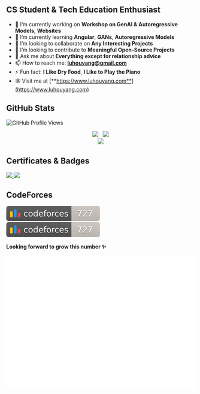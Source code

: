 ## CS Student & Tech Education Enthusiast

- 🔭 I’m currently working on **Workshop on GenAI & Autoregressive Models**, **Websites**
- 🌱 I’m currently learning **Angular**, **GANs**, **Autoregressive Models**
- 👯 I’m looking to collaborate on **Any Interesting Projects**
- 🤔 I’m looking to contribute to **Meaningful Open-Source Projects**
- 💬 Ask me about **Everything except for relationship advice**
- 📫 How to reach me: <a href="luhouyang@gmail.com"><b>luhouyang@gmail.com</b></a>
- ⚡ Fun fact: **I Like Dry Food**, **I Like to Play the Piano**
- 🕸️ Visit me at [**https://www.luhouyang.com**](https://www.luhouyang.com)

## GitHub Stats

![GitHub Profile Views](https://komarev.com/ghpvc/?username=luhouyang&color=00fff2)

<div align="center">
  <picture>
    <source
      srcset="https://github-readme-stats.vercel.app/api?username=luhouyang&show_icons=true&theme=dark&hide_rank=true"
      media="(prefers-color-scheme: dark), (prefers-color-scheme: no-preference)"
    />
    <source
      srcset="https://github-readme-stats.vercel.app/api?username=luhouyang&show_icons=true&hide_rank=true"
      media="(prefers-color-scheme: light)"
    />
    <img height=200 src="https://github-readme-stats.vercel.app/api?username=luhouyang&show_icons=true&hide_rank=true" />
  </picture>
  &nbsp;
  <picture>
    <source
      srcset="https://github-readme-stats.vercel.app/api/top-langs/?username=luhouyang&layout=donut&theme=dark"
      media="(prefers-color-scheme: dark), (prefers-color-scheme: no-preference)"
    />
    <source
      srcset="https://github-readme-stats.vercel.app/api/top-langs/?username=luhouyang&layout=donut"
      media="(prefers-color-scheme: light)"
    />
    <img height=200 src="https://github-readme-stats.vercel.app/api?username=luhouyang&show_icons=true" />
  </picture>
  <br />
  <picture>
    <source
      srcset="https://streak-stats.demolab.com/?user=luhouyang&theme=dark&ring=00fff2&fire=00fff2&currStreakLabel=00fff2"
      media="(prefers-color-scheme: dark), (prefers-color-scheme: no-preference)"
    />
    <source
      srcset="https://streak-stats.demolab.com/?user=luhouyang"
      media="(prefers-color-scheme: light)"
    />
    <img src="https://git.io/streak-stats?username=luhouyang" />
  </picture>
  
</div>

## Certificates & Badges

<div>
  <a href="https://www.credly.com/badges/c9a78598-b764-4eb1-9a36-b674105df7f5/public_url">
    <img height=200 src="https://drive.google.com/uc?export=view&id=1yftMkLGVbt1eTcZHKOJ4XPrdr7t4syFr"/>
  </a>

  <a href="https://www.credly.com/badges/bcca4afd-4e6d-48b0-ba0f-56396003cac7/public_url">
    <img height=200 src="https://drive.google.com/uc?export=view&id=1odR_Bi1GYJp9R_Tx-oJ88lXpohwUESXk"/>
  </a>
</div>

## CodeForces

![Lu Hou Yang's CodeForces Max Rating](https://raw.githubusercontent.com/luhouyang/cf-stats/main/output/max_rating.svg)
![Lu Hou Yang's CodeForces Current Rating](https://raw.githubusercontent.com/luhouyang/cf-stats/main/output/rating.svg)

**Looking forward to grow this number ✨**

<picture>
  <source
    srcset="https://raw.githubusercontent.com/luhouyang/cf-stats/main/output/light_card.svg#gh-dark-mode-only"
    media="(prefers-color-scheme: dark), (prefers-color-scheme: no-preference)"
  />
  <source
    srcset="https://raw.githubusercontent.com/luhouyang/cf-stats/main/output/light_card.svg"
    media="(prefers-color-scheme: light)"
  />
  <img src="https://raw.githubusercontent.com/luhouyang/cf-stats/main/output/light_card.svg" />
</picture>


